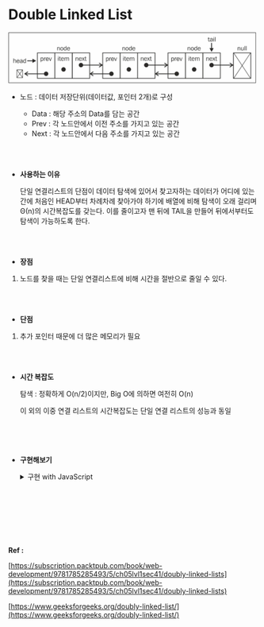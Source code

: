 # Double Linked List

<img src="Double-Linked-List(img)/Untitled.png" width="500" >

- 노드 : 데이터 저장단위(데이터값, 포인터 2개)로 구성

  - Data : 해당 주소의 Data를 담는 공간
  - Prev : 각 노드안에서 이전 주소를 가지고 있는 공간
  - Next : 각 노드안에서 다음 주소를 가지고 있는 공간

<br>
<br>

- **사용하는 이유**

  단일 연결리스트의 단점이 데이터 탐색에 있어서 찾고자하는 데이터가 어디에 있는간에 처음인 HEAD부터 차례차례 찾아가야 하기에 배열에 비해 탐색이 오래 걸리며 Θ(n)의 시간복잡도를 갖는다. 이를 줄이고자 맨 뒤에 TAIL을 만들어 뒤에서부터도 탐색이 가능하도록 한다.

<br>
<br>

- **장점**

1. 노드를 찾을 때는 단일 연결리스트에 비해 시간을 절반으로 줄일 수 있다.

<br>
<br>

- **단점**

1. 추가 포인터 때문에 더 많은 메모리가 필요

<br>
<br>

- **시간 복잡도**

  탐색 : 정확하게 O(n/2)이지만, Big O에 의하면 여전히 O(n)

  이 외의 이중 연결 리스트의 시간복잡도는 단일 연결 리스트의 성능과 동일

<br>
<br>
<br>

- **구현해보기**
  <details>
  <summary>구현 with JavaScript</summary>

  ```jsx
  // Node()
  function Node(data) {
    this.data = data;
    this.next = null;
    this.prev = null;
  }

  // DoubleLinkedList() 생성자 함수
  function DoubleLinkedList() {
    this.head = null;
    this.tail = null;
    this.length = 0;
  }

  // size() : 연결 리스트 내 노드 개수 확인
  DoubleLinkedList.prototype.size = function () {
    return this.length;
  };

  // isEmpty() : 객체 내 노드 존재 여부 파악
  DoubleLinkedList.prototype.isEmpty = function () {
    return this.length === 0;
  };

  // printNode(): 노드 정방향 출력
  DoubleLinkedList.prototype.printNode = function () {
    process.stdout.write("head -> ");
    for (let node = this.head; node != null; node = node.next) {
      process.stdout.write(`${node.data} -> `);
    }
    console.log("null");
  };

  // printNodeInverse() : 노드 역방향 출력
  DoubleLinkedList.prototype.printNodeInverse = function () {
    let temp = [];

    process.stdout.write("null <- ");
    for (let node = this.tail; node != null; node = node.prev) {
      temp.push(node.data);
    }
    for (let i = temp.length - 1; i >= 0; i--) {
      process.stdout.write(`${temp[i]} <- `);
    }
    console.log("tail");
  };

  // append() : 연결 리스트 가장 끝에 노드 추가
  DoubleLinkedList.prototype.append = function (value) {
    let node = new Node(value);

    if (this.head === null) {
      this.head = node;
      this.tail = node;
    } else {
      this.tail.next = node;
      node.prev = this.tail;
      this.tail = node;
    }

    this.length++;
  };

  // insert() : position 위치에 value 추가
  DoubleLinkedList.prototype.insert = function (value, position = 0) {
    if (position < 0 || position > this.length) {
      return false;
    }

    let node = new Node(value),
      current = this.head,
      index = 0,
      prev;

    if (position === 0) {
      if (this.head === null) {
        this.head = node;
        this.tail = node;
      } else {
        node.next = current;
        current.prev = node;
        this.head = node;
      }
    } else if (position === this.length) {
      current = this.tail;
      current.next = node;
      node.prev = current;
      this.tail = node;
    } else {
      while (index++ < position) {
        prev = current;
        current = current.next;
      }

      node.next = current;
      prev.next = node;

      current.prev = node;
      node.prev = prev;
    }

    this.length++;

    return true;
  };

  // remove() : value 삭제
  DoubleLinkedList.prototype.remove = function (value) {
    let current = this.head,
      prev;

    while (current.data != value && current.next != null) {
      prev = current;
      current = current.next;
    }

    if (current.data != value) {
      return null;
    }

    if (current === this.head) {
      this.head = current.next;
      if (this.length === 1) this.tail = null;
      else this.head.prev = null;
    } else if (current === this.tail) {
      this.tail = current.prev;
      this.tail.next = null;
    } else {
      prev.next = current.next;
      current.next.prev = prev;
    }

    this.length--;

    return current.data;
  };

  // removeAt() : position 위치 노드 삭제
  DoubleLinkedList.prototype.removeAt = function (position = 0) {
    if (position < 0 || position >= this.length) {
      return null;
    }

    let current = this.head,
      index = 0,
      prev;

    if (position === 0) {
      this.head = current.next;
      if (this.length === 1) this.tail = null;
      else this.head.prev = null;
    } else if (position === this.length - 1) {
      current = this.tail;
      this.tail = current.prev;
      this.tail.next = null;
    } else {
      while (index++ < position) {
        prev = current;
        current = current.next;
      }

      prev.next = current.next;
      current.next.prev = prev;
    }

    this.length--;

    return current.data;
  };

  // indexOf(): value 값을 갖는 노드 위치 반환
  DoubleLinkedList.prototype.indexOf = function (value) {
    let current = this.head,
      index = 0;

    while (current != null) {
      if (current.data === value) {
        return index;
      }

      index++;
      current = current.next;
    }

    return -1;
  };

  // remove2(): indexOf + removeAt = remove
  DoubleLinkedList.prototype.remove2 = function (value) {
    let index = this.indexOf(value);
    return this.removeAt(index);
  };
  ```

    <details>

<br>
<br>
<br>
<br>
<br>
<br>

**Ref :**

[https://subscription.packtpub.com/book/web-development/9781785285493/5/ch05lvl1sec41/doubly-linked-lists](https://subscription.packtpub.com/book/web-development/9781785285493/5/ch05lvl1sec41/doubly-linked-lists)

[https://www.geeksforgeeks.org/doubly-linked-list/](https://www.geeksforgeeks.org/doubly-linked-list/)
